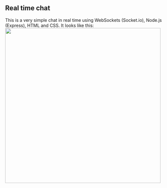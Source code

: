 ## Real time chat
This is a very simple chat in real time using WebSockets (Socket.io), Node.js (Express), HTML and CSS.
It looks like this:
<img src="https://github.com/Carmen-Rosas/real-time-chat-simple/blob/master/client/img/demo" width="500">
